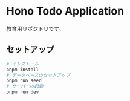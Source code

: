# Hono Todo Application

教育用リポジトリです。

## セットアップ

```bash
# インストール
pnpm install
# データベースのセットアップ
pnpm run seed
# サーバーの起動
pnpm run dev
```
